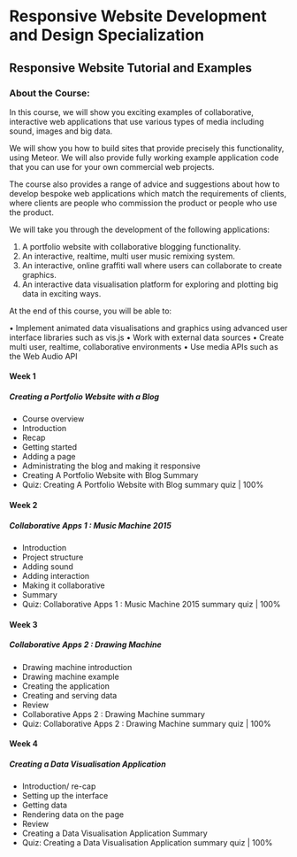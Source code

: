 # Responsive Website Development and Design Specialization
## Responsive Website Tutorial and Examples
### About the Course:
In this course, we will show you exciting examples of collaborative, interactive web applications that use various types of media including sound, images and big data.

We will show you how to build sites that provide precisely this functionality, using Meteor. We will also provide fully working example application code that you can use for your own commercial web projects.

The course also provides a range of advice and suggestions about how to develop bespoke web applications which match the requirements of clients, where clients are people who commission the product or people who use the product.  

We will take you through the development of the following applications:

1.	A portfolio website with collaborative blogging functionality.
2.	An interactive, realtime, multi user music remixing system.
3.	An interactive, online graffiti wall where users can collaborate to create graphics.
4.	An interactive data visualisation platform for exploring and plotting big data in exciting ways.

At the end of this course, you will be able to:

•	Implement animated data visualisations and graphics using advanced user interface libraries such as vis.js
•	Work with external data sources
•	Create multi user, realtime, collaborative environments
•	Use media APIs such as the Web Audio API

#### Week 1
##### Creating a Portfolio Website with a Blog
- Course overview
- Introduction
- Recap
- Getting started
- Adding a page
- Administrating the blog and making it responsive
- Creating A Portfolio Website with Blog Summary
- Quiz: Creating A Portfolio Website with Blog summary quiz | 100%

#### Week 2
##### Collaborative Apps 1 : Music Machine 2015
- Introduction
- Project structure
- Adding sound
- Adding interaction
- Making it collaborative
- Summary
- Quiz: Collaborative Apps 1 : Music Machine 2015 summary quiz | 100%

#### Week 3
##### Collaborative Apps 2 : Drawing Machine
- Drawing machine introduction
- Drawing machine example
- Creating the application
- Creating and serving data
- Review
- Collaborative Apps 2 : Drawing Machine summary
- Quiz: Collaborative Apps 2 : Drawing Machine summary quiz | 100%

#### Week 4
##### Creating a Data Visualisation Application
- Introduction/ re-cap
- Setting up the interface
- Getting data
- Rendering data on the page
- Review
- Creating a Data Visualisation Application Summary
- Quiz: Creating a Data Visualisation Application summary quiz | 100%
